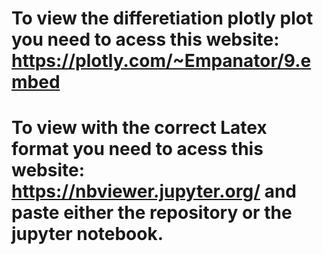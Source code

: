 # To view the differetiation plotly plot you need to acess this website: https://plotly.com/~Empanator/9.embed
# To view with the correct Latex format you need to acess this website: https://nbviewer.jupyter.org/ and paste either the repository or the jupyter notebook.
